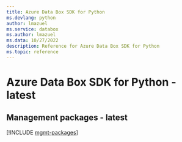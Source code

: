 ```yaml
---
title: Azure Data Box SDK for Python
ms.devlang: python
author: lmazuel
ms.service: databox
ms.author: lmazuel
ms.data: 10/27/2022
description: Reference for Azure Data Box SDK for Python
ms.topic: reference
---
```

# Azure Data Box SDK for Python - latest

## Management packages - latest
[!INCLUDE [mgmt-packages](data-box-mgmt-index.md)]